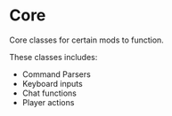 # Core
Core classes for certain mods to function.

These classes includes:
* Command Parsers
* Keyboard inputs
* Chat functions
* Player actions